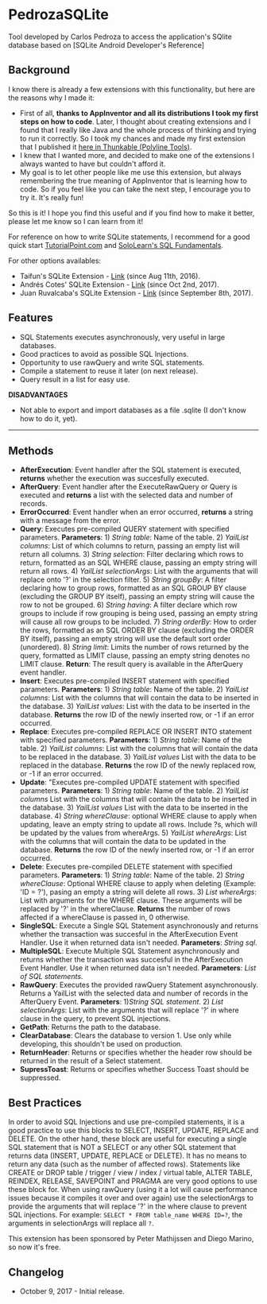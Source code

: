 # PedrozaSQLite
Tool developed by Carlos Pedroza to access the application's SQlite database based on [SQLite Android Developer's Reference]

## Background

I know there is already a few extensions with this functionality, but here are the reasons why I made it:

* First of all, **thanks to AppInventor and all its distributions I took my first steps on how to code**. Later, I thought about creating extensions and I found that I really like Java and the whole process of thinking and trying to run it correctly. So I took my chances and made my first extension that I published it [here in Thunkable (Polyline Tools)](https://community.thunkable.com/t/new-update-polylinetools-extension/7211?u=carlos_pedroza).
* I knew that I wanted more, and decided to make one of the extensions I always wanted to have but couldn't afford it.
* My goal is to let other people like me use this  extension, but always remembering the true meaning of AppInventor that is learning how to code. So if you feel like you can take the next step, I encourage you to try it. It's really fun!

So this is it! I hope you find this useful and if you find how to make it better, please let me know so I can learn from it!

For reference on how to write SQLite statements, I recommend for a good quick start [TutorialPoint.com](https://www.tutorialspoint.com/sqlite/) and [SoloLearn's SQL Fundamentals](https://www.sololearn.com/Course/SQL/).

For other options availables:

* Taifun's SQLite Extension - [Link](http://puravidaapps.com/sqlite.php) (since Aug 11th, 2016).
* Andrés Cotes' SQLite Extension - [Link](https://community.thunkable.com/t/sqlite-extension-paid/8496?u=carlos_pedroza) (since Oct 2nd, 2017).
* Juan Ruvalcaba's SQLite Extension - [Link](http://mitextensions.esy.es/) (since September 8th, 2017).

## Features

* SQL Statements executes asynchronously, very useful in large databases.
* Good practices to avoid as possible SQL Injections.
* Opportunity to use rawQuery and write SQL statements.
* Compile a statement to reuse it later (on next release).
* Query result in a list for easy use.

**DISADVANTAGES**

* Not able to export and import databases as a file .sqlite (I don't know how to do it, yet).

----------


## Methods
* **AfterExecution**: Event handler after the SQL statement is executed, **returns** whether the execution was succesfully executed.
* **AfterQuery**: Event handler after the ExecuteRawQuery or Query is executed and **returns** a list with the selected data and number of records.
* **ErrorOccurred**: Event handler when an error occurred, **returns** a string with a message from the error.
* **Query**: Executes pre-compiled QUERY statement with specified parameters. **Parameters**: 1) _String table_: Name of the table. 2) _YailList columns_: List of which columns to return, passing an empty list will return all columns. 3) _String selection_: Filter declaring which rows to return, formatted as an SQL WHERE clause, passing an empty string will return all rows. 4) _YailList selectionArgs_: List with the arguments that will replace onto '?' in the selection filter. 5) _String groupBy_: A filter declaring how to group rows, formatted as an SQL GROUP BY clause (excluding the GROUP BY itself), passing an empty string will cause the row to not be grouped. 6) _String having_: A filter declare which row groups to include if row grouping is being used, passing an empty string will cause all row groups to be included. 7) _String orderBy_: How to order the rows, formatted as an SQL ORDER BY clause (excluding the ORDER BY itself), passing an empty string will use the default sort order (unordered). 8) _String limit_: Limits the number of rows returned by the query, formatted as LIMIT clause, passing an empty string denotes no LIMIT clause. **Return**: The result query is available in the AfterQuery event handler.
* **Insert**: Executes pre-compiled INSERT statement with specified parameters. **Parameters**: 1) _String table_: Name of the table. 2) _YailList columns_: List with the columns that will contain the data to be inserted in the database. 3) _YailList values_: List with the data to be inserted in the database. **Returns** the row ID of the newly inserted row, or -1 if an error occurred.
* **Replace**: Executes pre-compiled REPLACE OR INSERT INTO statement with specified parameters. **Parameters**: 1) _String table_: Name of the table. 2) _YailList columns_: List with the columns that will contain the data to be replaced in the database. 3) _YailList values_ List with the data to be replaced in the database. **Returns** the row ID of the newly replaced row, or -1 if an error occurred.
* **Update**: "Executes pre-compiled UPDATE statement with specified parameters. **Parameters**: 1) _String table_: Name of the table. 2) _YailList columns_ List with the columns that will contain the data to be inserted in the database. 3) _YailList values_ List with the data to be inserted in the database. 4) _String whereClause_: optional WHERE clause to apply when updating, leave an empty string to update all rows. Include ?s, which will be updated by the values from whereArgs. 5) _YailList whereArgs_: List with the columns that will contain the data to be updated in the database. **Returns** the row ID of the newly inserted row, or -1 if an error occurred.
* **Delete**: Executes pre-compiled DELETE statement with specified parameters. **Parameters**: 1) _String table_: Name of the table. 2) _String whereClause_: Optional WHERE clause to apply when deleting (Example: 'ID = ?'), pasing an empty a string will delete all rows. 3) _List whereArgs_: List with arguments for the WHERE clause. These arguments will be replaced by '?' in the whereClause. **Returns** the number of rows affected if a whereClause is passed in, 0 otherwise.
* **SingleSQL**: Execute a Single SQL Statement asynchronously and returns whether the transaction was succesful in the AfterExecution Event Handler. Use it when returned data isn't needed. **Parameters**: _String sql_.
* **MultipleSQL**: Execute Multiple SQL Statement asynchronously and returns whether the transaction was succesful in the AfterExecution Event Handler. Use it when returned data isn't needed. **Parameters**: _List of SQL statements_.
* **RawQuery**: Executes the provided rawQuery Statement asynchronously. Returns a YailList with the selected data and number of records in the AfterQuery Event. **Parameters**: 1)_String SQL statement_. 2) _List selectionArgs_: List with the arguments that will replace '?' in where clause in the query, to prevent SQL injections.
* **GetPath**: Returns the path to the database.
* **ClearDatabase**: Clears the database to version 1. Use only while developing, this shouldn't be used on production.
* **ReturnHeader**: Returns or specifies whether the header row should be returned in the result of a Select statement.
* **SupressToast**: Returns or specifies whether Success Toast should be suppressed.

## Best Practices

In order to avoid SQL Injections and use pre-compiled statements, it is a good practice to use this blocks to SELECT, INSERT, UPDATE, REPLACE and DELETE.
On the other hand, these block are useful for executing a single SQL statement that is NOT a SELECT or any other SQL statement that returns data (INSERT, UPDATE, REPLACE or DELETE). It has no means to return any data (such as the number of affected rows). Statements like CREATE or DROP table / trigger / view / index / virtual table, ALTER TABLE, REINDEX, RELEASE, SAVEPOINT and PRAGMA are very good options to use these block for.
When using rawQuery (using it a lot will cause performance issues because it compiles it over and over again) use the selectionArgs to provide the arguments that will replace '?' in the where clause to prevent SQL injections. For example: `SELECT * FROM table_name WHERE ID=?`, the arguments in selectionArgs will replace all `?`.

This extension has been sponsored by Peter Mathijssen and Diego Marino, so now it's free.

## Changelog
* October 9, 2017 - Initial release.
